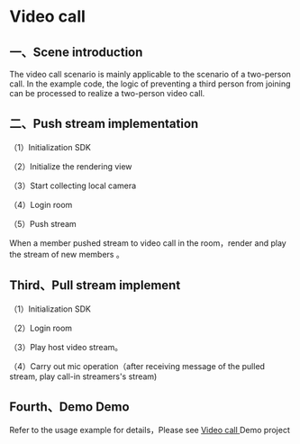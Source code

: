 # Video call

## <a name='1'></a>一、Scene introduction

The video call scenario is mainly applicable to the scenario of a two-person call. In the example code, the logic of preventing a third person from joining can be processed to realize a two-person video call.
## <a name='2'></a>二、Push stream implementation


（1）Initialization SDK

（2）Initialize the rendering view


（3）Start collecting local camera


（4）Login room

（5）Push stream


When a member pushed stream to video call in the room，render and play the stream of new members
。

## <a name='3'></a>Third、Pull stream implement

（1）Initialization SDK

（2）Login room

（3）Play host video stream。

（4）Carry out mic operation（after receiving message of the pulled stream, play call-in streamers's stream)
## <a name='4'></a>Fourth、Demo Demo


Refer to the usage example for details，Please see [Video call ](/?p=/en/android/rtc/download_sdk.md&k=LKdNguJq)Demo project

